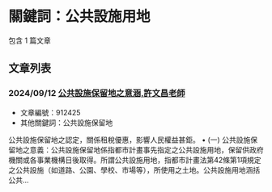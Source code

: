 # 關鍵詞：公共設施用地

包含 1 篇文章

## 文章列表

### 2024/09/12 [公共設施保留地之意涵,許文昌老師](../../articles/912425_%E5%85%AC%E5%85%B1%E8%A8%AD%E6%96%BD%E4%BF%9D%E7%95%99%E5%9C%B0%E4%B9%8B%E6%84%8F%E6%B6%B5%2C%E8%A8%B1%E6%96%87%E6%98%8C%E8%80%81%E5%B8%AB.md)
- 文章編號：912425
- 其他關鍵詞：公共設施保留地

公共設施保留地之認定，關係租稅優惠，影響人民權益甚鉅。 • (一) 公共設施保留地之意義：公共設施保留地係指都市計畫事先指定之公共設施用地，保留供政府機關或各事業機構日後取得。所謂公共設施用地，指都市計畫法第42條第1項規定之公共設施（如道路、公園、學校、市場等），所使用之土地。公共設施用地涵括公共...
